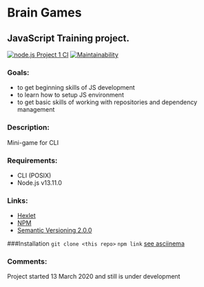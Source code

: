 # Brain Games
## JavaScript Training project.

[![node.js Project 1 CI](https://github.com/Timur-eit/frontend-project-lvl1/workflows/node.js%20Project%201%20CI/badge.svg)](https://github.com/Timur-eit/frontend-project-lvl1/actions)
[![Maintainability](https://api.codeclimate.com/v1/badges/a99a88d28ad37a79dbf6/maintainability)](https://codeclimate.com/github/Timur-eit/frontend-project-lvl1/maintainability)

### Goals:
- to get beginning skills of JS development 
- to learn how to setup JS environment
- to get basic skills of working with repositories and dependency management

### Description:
Mini-game for CLI

### Requirements:
- CLI (POSIX)
- Node.js v13.11.0

### Links:
- [Hexlet](https://ru.hexlet.io)
- [NPM](https://www.npmjs.com/) 
- [Semantic Versioning 2.0.0](https://semver.org/)

###Installation
`git clone <this repo>`
`npm link`
[see asciinema](https://asciinema.org/a/311511)


### Comments:
Project started 13 March 2020 and still is under development

